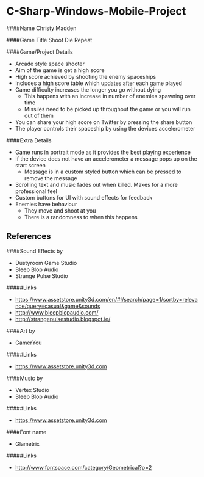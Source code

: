 C-Sharp-Windows-Mobile-Project
==============================

####Name
Christy Madden  

####Game Title
Shoot Die Repeat

####Game/Project Details
* Arcade style space shooter
* Aim of the game is get a high score
* High score achieved by shooting the enemy spaceships
* Includes a high score table which updates after each game played
* Game difficulty increases the longer you go without dying
  * This happens with an increase in number of enemies spawning over time
  * Missiles need to be picked up throughout the game or you will run out of them
* You can share your high score on Twitter by pressing the share button
* The player controls their spaceship by using the devices accelerometer

####Extra Details
* Game runs in portrait mode as it provides the best playing experience
* If the device does not have an accelerometer a message pops up on the start screen
  * Message is in a custom styled button which can be pressed to remove the message
* Scrolling text and music fades out when killed. Makes for a more professional feel
* Custom buttons for UI with sound effects for feedback
* Enemies have behaviour
  * They move and shoot at you
  * There is a randomness to when this happens


References
-----------

####Sound Effects by
* Dustyroom Game Studio
* Bleep Blop Audio
* Strange Pulse Studio

#####Links
* https://www.assetstore.unity3d.com/en/#!/search/page=1/sortby=relevance/query=casual&game&sounds
* http://www.bleepblopaudio.com/
* http://strangepulsestudio.blogspot.ie/

####Art by
* GamerYou

#####Links
* https://www.assetstore.unity3d.com

####Music by
* Vertex Studio
* Bleep Blop Audio

#####Links
* https://www.assetstore.unity3d.com

####Font name
* Glametrix

#####Links
* http://www.fontspace.com/category/Geometrical?p=2
